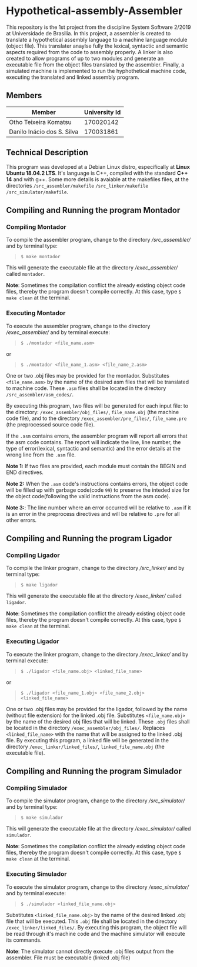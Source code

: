 # Hypothetical-assembly-Assembler

This repository is the 1st project from the discipline System Software 2/2019 at Universidade de Brasilia. In this project, a assembler is created to translate a hypothetical assembly language to a machine language module (object file). This translater anaylse fully the lexical, syntactic and semantic aspects required from the code to assembly properly.
A linker is also created to allow programs of up to two modules and generate an executable file from the object files translated by the assembler. Finally, a simulated machine is implemented to run the hyphothetical machine code, executing the translated and linked assembly program.

## Members

Member                     | University Id
---------------------------|------------------
Otho Teixeira Komatsu      | 170020142
Danilo Inácio dos S. Silva | 170031861

## Technical Description

This program was developed at a Debian Linux distro, especifically at **Linux Ubuntu 18.04.2 LTS**. It's language is C++, compiled with the standard **C++ 14** and with g++. Some more details is avaiable at the makefiles
files, at the directories ```/src_assembler/makefile``` ```/src_linker/makefile``` ```/src_simulator/makefile```.

## Compiling and Running the program Montador

### Compiling Montador

To compile the assembler program, change to the directory */src_assembler/* and by terminal type:

> ```$ make montador```

This will generate the executable file at the directory */exec_assembler/* called ```montador```.

**Note**: Sometimes the compilation conflict the already existing object code files,
 thereby the program doesn't compile correctly. At this case, type ```$ make clean```
 at the terminal.

### Executing Montador

To execute the assembler program, change to the directory */exec_assembler/* and by terminal execute:

> ```$ ./montador <file_name.asm>```

or

> ```$ ./montador <file_name_1.asm> <file_name_2.asm>```

One or two .obj files may be provided for the montador. Substitutes ```<file_name.asm>``` by the name of the desired asm files that will be translated to machine code. These ```.asm``` files shall be located in the directory
 ```/src_assembler/asm_codes/```.

By executing this program, two files will be generated for each input file: to the directory: ```/exec_assembler/obj_files/```, ```file_name.obj``` (the machine code file), and to the directory ```/exec_assembler/pre_files/```, ```file_name.pre``` (the preprocessed source code file).

If the ```.asm``` contains errors, the assembler program will report all errors that the asm code contains.
The report will indicate the line, line number, the type of error(lexical, syntactic and semantic) and the error details at the wrong line from the ```.asm``` file.

**Note 1:** If two files are provided, each module must contain the BEGIN and END directives.

**Note 2:** When the ```.asm``` code's instructions contains errors, the object code will be filled up with garbage code(code ```99```) to preserve the inteded size for the object code(following the valid instructions from the asm code).

**Note 3:**: The line number where an error occurred will be relative to ```.asm``` if it is 
an error in the preprocess directives and will be relative to ```.pre``` for all other errors.


## Compiling and Running the program Ligador

### Compiling Ligador

To compile the linker program, change to the directory */src_linker/* and by terminal type:

> ```$ make ligador```

This will generate the executable file at the directory */exec_linker/*  called ```ligador```.

**Note**: Sometimes the compilation conflict the already existing object code files,
 thereby the program doesn't compile correctly. At this case, type ```$ make clean```
 at the terminal.

### Executing Ligador

To execute the linker program, change to the directory */exec_linker/* and by terminal execute:

> ```$ ./ligador <file_name.obj> <linked_file_name> ```

or

> ```$ ./ligador <file_name_1.obj> <file_name_2.obj> <linked_file_name> ```


One or two .obj files may be provided for the ligador, followed by the name (without file extension) for the linked .obj file. Substitutes ```<file_name.obj>``` by the name of the desired obj files that will be linked. These ```.obj``` files shall be located in the directory ```/exec_assembler/obj_files/```. Replaces ```<linked_file_name>``` with the name that will be assigned to the linked .obj file.
By executing this program, a linked file will be generated in the directory ```/exec_linker/linked_files/```, ```linked_file_name.obj``` (the executable file).

## Compiling and Running the program Simulador

### Compiling Simulador

To compile the simulator program, change to the directory */src_simulator/* and by terminal type:

> ```$ make simulador```

This will generate the executable file at the directory */exec_simulator/*  called ```simulador```.

**Note**: Sometimes the compilation conflict the already existing object code files,
 thereby the program doesn't compile correctly. At this case, type ```$ make clean```
 at the terminal.

### Executing Simulador

To execute the simulator program, change to the directory */exec_simulator/* and by terminal execute:

> ```$ ./simulador <linked_file_name.obj>```

Substitutes ```<linked_file_name.obj>``` by the name of the desired linked .obj file that will be executed. This ```.obj``` file shall be located in the directory ```/exec_linker/linked_files/```.
By executing this program, the object file will be read through it's machine code and the machine simulator will execute its commands.

**Note**: The simulator cannot directly execute .obj files output from the assembler. File must be executable (linked .obj file)
